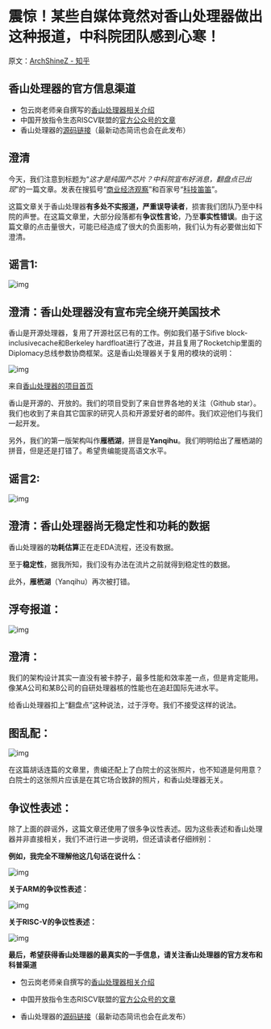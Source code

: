 # 震惊！某些自媒体竟然对香山处理器做出这种报道，中科院团队感到心寒！

原文：[ArchShineZ - 知乎](https://zhuanlan.zhihu.com/p/386116525)

## 香山处理器的官方信息渠道

- 包云岗老师亲自撰写的[香山处理器相关介绍](https://www.zhihu.com/question/466393646/answer/1955410750)
- 中国开放指令生态RISCV联盟的[官方公众号的文章](https://mp.weixin.qq.com/s/MAkxKZ1eS4UwBkvgD91Xng)
- 香山处理器的[源码链接](https://github.com/OpenXiangShan)（最新动态简讯也会在此发布）

## 澄清

今天，我们注意到标题为“*这才是纯国产芯片？中科院宣布好消息，翻盘点已出现*”的一篇文章。发表在搜狐号“[商业经济观察](https://www.sohu.com/a/475045474_100123330)”和百家号“[科技笛笛](https://baijiahao.baidu.com/s?id=1704074607098873268&wfr=spider&for=pc)”。

这篇文章关于香山处理器**有多处不实报道，严重误导读者**，损害我们团队乃至中科院的声誉。在这篇文章里，大部分段落都有**争议性言论**，乃至**事实性错误**。由于这篇文章的点击量很大，可能已经造成了很大的负面影响，我们认为有必要做出如下澄清。

## **谣言1:**

![img](https://pic4.zhimg.com/80/v2-a1c26e67d126c7800313db6e12f554c3_1440w.jpg)

## **澄清：香山处理器没有宣布完全绕开美国技术**

香山是开源处理器，复用了开源社区已有的工作。例如我们基于Sifive block-inclusivecache和Berkeley hardfloat进行了改进，并且复用了Rocketchip里面的Diplomacy总线参数协商框架。这是香山处理器关于复用的模块的说明：

![img](https://pic1.zhimg.com/80/v2-6dfb1c2da116fb20956e18bdb9a3a028_1440w.jpg)

来自[香山处理器的项目首页](https://github.com/OpenXiangShan/XiangShan)

香山是开源的、开放的。我们的项目受到了来自世界各地的关注（Github star）。我们也收到了来自其它国家的研究人员和开源爱好者的邮件。我们欢迎他们与我们一起开发。

另外，我们的第一版架构叫作**雁栖湖**，拼音是**Yanqihu**。我们明明给出了雁栖湖的拼音，但是还是打错了。希望贵编能提高语文水平。 

## **谣言2:**

![img](https://pic2.zhimg.com/80/v2-2d4f73026a418070c0c8d5858485eb99_1440w.png)

## **澄清：香山处理器尚无稳定性和功耗的数据**

香山处理器的**功耗估算**正在走EDA流程，还没有数据。

至于**稳定性**，据我所知，我们没有办法在流片之前就得到稳定性的数据。

此外，**雁栖湖**（Yanqihu）再次被打错。

## **浮夸报道：**

![img](https://pic4.zhimg.com/80/v2-20c8b5e9b17d6f3ebb8c01d926d3a087_1440w.png)

## **澄清：**

我们的架构设计其实一直没有被卡脖子，最多性能和效率差一点，但是肯定能用。像某A公司和某B公司的自研处理器核的性能也在追赶国际先进水平。

给香山处理器扣上“翻盘点”这种说法，过于浮夸。我们不接受这样的说法。 

## **图乱配：**

![img](https://pic4.zhimg.com/80/v2-a0ccf09356cccca29bc0abf29690e5cb_1440w.jpg)

在这篇胡话连篇的文章里，贵编还配上了白院士的这张照片，也不知道是何用意？白院士的这张照片应该是在其它场合致辞的照片，和香山处理器无关。 

## **争议性表述：**

除了上面的辟谣外，这篇文章还使用了很多争议性表述。因为这些表述和香山处理器并非直接相关，我们不进行进一步说明，但还请读者仔细辨别：

**例如，我完全不理解他这几句话在说什么：**

![img](https://pic4.zhimg.com/80/v2-741c2b1956a2aea306083f13108e7c1b_1440w.jpg)

**关于ARM的争议性表述：**

![img](https://pic2.zhimg.com/80/v2-14f6528a1c9893a83df6bdd360381ba5_1440w.png)

**关于RISC-V的争议性表述：**

![img](https://pic3.zhimg.com/80/v2-55328a098bcbd7439e58f81e2d146542_1440w.png)



**最后，希望获得香山处理器的最真实的一手信息，请关注香山处理器的官方发布和科普渠道**

- 包云岗老师亲自撰写的[香山处理器相关介绍](https://www.zhihu.com/question/466393646/answer/1955410750)

- 中国开放指令生态RISCV联盟的[官方公众号的文章](https://mp.weixin.qq.com/s/MAkxKZ1eS4UwBkvgD91Xng)

- 香山处理器的[源码链接](https://github.com/OpenXiangShan)（最新动态简讯也会在此发布）